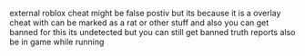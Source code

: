 external roblox cheat might be false postiv but its because it is a overlay cheat  with can be marked as a rat or other stuff and also you can get banned for this its undetected but you can still get banned truth reports also be in game while running

